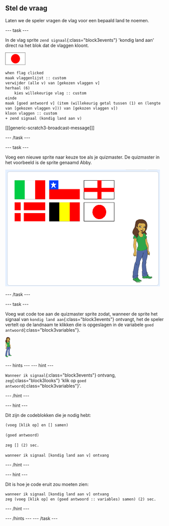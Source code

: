 ## Stel de vraag

Laten we de speler vragen de vlag voor een bepaald land te noemen.

--- task ---

In de vlag sprite `zend signaal`{:class="block3events"} 'kondig land aan' direct na het blok dat de vlaggen kloont.

![Vlag sprite](images/flag-sprite.png)

```blocks3
when flag clicked
maak vlaggenlijst :: custom
verwijder (alle v) van [gekozen vlaggen v]
herhaal (6)
    kies willekeurige vlag :: custom
einde
maak [goed antwoord v] (item (willekeurig getal tussen (1) en (lengte van [gekozen vlaggen v])) van [gekozen vlaggen v])
kloon vlaggen :: custom
+ zend signaal (kondig land aan v)

```

[[[generic-scratch3-broadcast-message]]]

--- /task ---

--- task ---

Voeg een nieuwe sprite naar keuze toe als je quizmaster. De quizmaster in het voorbeeld is de sprite genaamd Abby.

![Abby sprite](images/bear-sprite.png)

--- /task ---

--- task ---

Voeg wat code toe aan de quizmaster sprite zodat, wanneer de sprite het signaal van `kondig land aan`{:class="block3events"} ontvangt, het de speler vertelt op de landnaam te klikken die is opgeslagen in de variabele `goed antwoord`{:class="block3variables"}.

![Personage-sprite](images/char-sprite.png)

--- hints ---
 --- hint ---

`Wanneer ik signaal`{:class="block3events"} ontvang, `zeg`{:class="block3looks"} 'klik op `goed antwoord`{:class="block3variables"}'.

--- /hint ---

--- hint ---

Dit zijn de codeblokken die je nodig hebt:

```blocks3
(voeg [klik op] en [] samen)

(goed antwoord)

zeg [] (2) sec.

wanneer ik signaal [kondig land aan v] ontvang
```

--- /hint ---

--- hint ---

Dit is hoe je code eruit zou moeten zien:

```blocks3
wanneer ik signaal [kondig land aan v] ontvang
zeg (voeg [klik op] en (goed antwoord :: variables) samen) (2) sec.
```

--- /hint ---

--- /hints --- --- /task ---